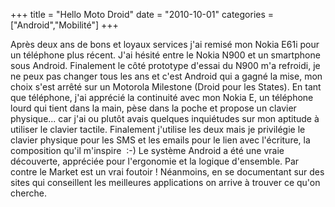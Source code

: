 +++
title = "Hello Moto Droid"
date = "2010-10-01"
categories = ["Android","Mobilité"]
+++

Après deux ans de bons et loyaux services j'ai remisé mon Nokia E61i pour un
téléphone plus récent. J'ai hésité entre le Nokia N900 et un smartphone
sous Android. Finalement le côté prototype d'essai du N900 m'a refroidi, je ne
peux pas changer tous les ans et c'est Android qui a gagné la mise, mon choix
s'est arrêté sur un Motorola Milestone (Droid pour les States). En tant que
téléphone, j'ai apprécié la continuité avec mon Nokia E, un téléphone
lourd qui tient dans la main, pèse dans la poche et propose un clavier
physique... car j'ai ou plutôt avais quelques inquiétudes sur mon aptitude à
utiliser le clavier tactile. Finalement j'utilise les deux mais je privilégie
le clavier physique pour les SMS et les emails pour le lien avec l'écriture, la
composition qu'il m'inspire  :-) Le système Android a été une vraie
découverte, appréciée pour l'ergonomie et la logique d'ensemble. Par contre
le Market est un vrai foutoir ! Néanmoins, en se documentant sur des sites qui
conseillent les meilleures applications on arrive à trouver ce qu'on cherche.
